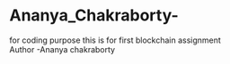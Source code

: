 # Ananya_Chakraborty-
for coding purpose 
this is for first blockchain assignment 
<br>
Author -Ananya chakraborty
